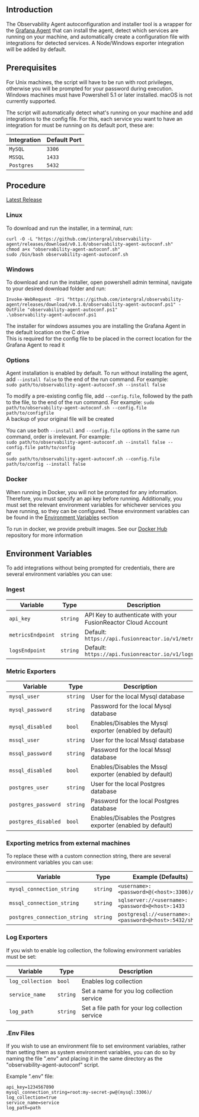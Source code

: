 ## Introduction
The Observability Agent autoconfiguration and installer tool is a wrapper for the [Grafana Agent](https://github.com/grafana/agent) that can install the agent,
detect which services are running on your machine, and automatically create a configuration file with integrations for
detected services. A Node/Windows exporter integration will be added by default.

## Prerequisites
For Unix machines, the script will have to be run with root privileges, otherwise you will be prompted for your password during execution.
Windows machines must have Powershell 5.1 or later installed. macOS is not currently supported.

The script will automatically detect what's running on your machine and add integrations to the config file. For this, each service you want to have an integration
for must be running on its default port, these are:

| Integration  | Default Port |
|--------------|--------------|
| `MySQL`      | `3306`       |
| `MSSQL`      | `1433`       |
| `Postgres`   | `5432`       |

## Procedure
[Latest Release](https://github.com/intergral/observability-agent/releases)

### Linux
To download and run the installer, in a terminal, run: </br>
```
curl -O -L "https://github.com/intergral/observability-agent/releases/download/v0.1.0/observability-agent-autoconf.sh"
chmod a+x "observability-agent-autoconf.sh"
sudo /bin/bash observability-agent-autoconf.sh
```

### Windows
To download and run the installer, open powershell admin terminal, navigate to your desired download folder and run: </br>
```
Invoke-WebRequest -Uri "https://github.com/intergral/observability-agent/releases/download/v0.1.0/observability-agent-autoconf.ps1" -OutFile "observability-agent-autoconf.ps1"
.\observability-agent-autoconf.ps1
```

The installer for windows assumes you are installing the Grafana Agent in the default location on the C drive </br>
This is required for the config file to be placed in the correct location for the Grafana Agent to read it

### Options

Agent installation is enabled by default. To run without installing the agent, add `--install false` to the end of the run command. For example: </br>
`sudo path/to/observability-agent-autoconf.sh --install false`

To modify a pre-existing config file, add `--config.file`, followed by the path to the file, to the end of the run command. For example:
`sudo path/to/observability-agent-autoconf.sh --config.file path/to/configfile`  
A backup of your original file will be created

You can use both `--install` and `--config.file` options in the same run command, order is irrelevant. For example: </br>
`sudo path/to/observability-agent-autoconf.sh --install false --config.file path/to/config`</br>
or </br>
`sudo path/to/observability-agent-autoconf.sh --config.file path/to/config --install false`

### Docker
When running in Docker, you will not be prompted for any information. Therefore, you must specify an api key before running. Additionally, you must set the relevant
environment variables for whichever services you have running, so they can be configured. These environment variables can be found in the [Environment Variables](#environment-variables) section

To run in docker, we provide prebuilt images. See our [Docker Hub](https://hub.docker.com/repository/docker/intergral/observability-agent/general) repository for more information

## Environment Variables
To add integrations without being prompted for credentials, there are several environment variables you can use:

### Ingest

| Variable            | Type     | Description                                                   |
|---------------------|----------|---------------------------------------------------------------|
| `api_key`           | `string` | API Key to authenticate with your FusionReactor Cloud Account |
| `metricsEndpoint`   | `string` | Default: `https://api.fusionreactor.io/v1/metrics`            |
| `logsEndpoint`      | `string` | Default: `https://api.fusionreactor.io/v1/logs`               |

### Metric Exporters

| Variable            | Type     | Description                                                 |
|---------------------|----------|-------------------------------------------------------------|
| `mysql_user`        | `string` | User for the local Mysql database                           |
| `mysql_password`    | `string` | Password for the local Mysql database                       |
| `mysql_disabled`    | `bool`   | Enables/Disables the Mysql exporter (enabled by default)    |
| `mssql_user`        | `string` | User for the local Mssql database                           |
| `mssql_password`    | `string` | Password for the local Mssql database                       |
| `mssql_disabled`    | `bool`   | Enables/Disables the Mssql exporter (enabled by default)    |
| `postgres_user`     | `string` | User for the local Postgres database                        |
| `postgres_password` | `string` | Password for the local Postgres database                    |
| `postgres_disabled` | `bool`   | Enables/Disables the Postgres exporter (enabled by default) |

### Exporting metrics from external machines

To replace these with a custom connection string, there are several environment variables you can use:

| Variable                       | Type     | Example (Defaults)                                     |
|--------------------------------|----------|--------------------------------------------------------|
| `mysql_connection_string`      | `string` | `<username>:<password>@(<host>:3306)/`                 |
| `mssql_connection_string`      | `string` | `sqlserver://<username>:<password>@<host>:1433`        |
| `postgres_connection_string`   | `string` | `postgresql://<username>:<password>@<host>:5432/shop?` |

### Log Exporters

If you wish to enable log collection, the following environment variables must be set:

| Variable           | Type     | Description                                     |
|--------------------|----------|-------------------------------------------------|
| `log_collection`   | `bool`   | Enables log collection                          |
| `service_name`     | `string` | Set a name for you log collection service       |
| `log_path`         | `string` | Set a file path for your log collection service |

### .Env Files

If you wish to use an environment file to set environment variables, rather than setting them as system environment variables,
you can do so by naming the file ".env" and placing it in the same directory as the "observability-agent-autoconf" script.

Example ".env" file:
```
api_key=1234567890
mysql_connection_string=root:my-secret-pw@(mysql:3306)/
log_collection=true
service_name=service
log_path=path
```